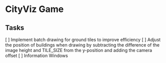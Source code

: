 # CityViz Game

## Tasks
[ ] Implement batch drawing for ground tiles to improve efficiency
[ ] Adjust the position of buildings when drawing by subtracting the difference of the image height and TILE_SIZE from the y-position and adding the camera offset
[ ] Information Windows

